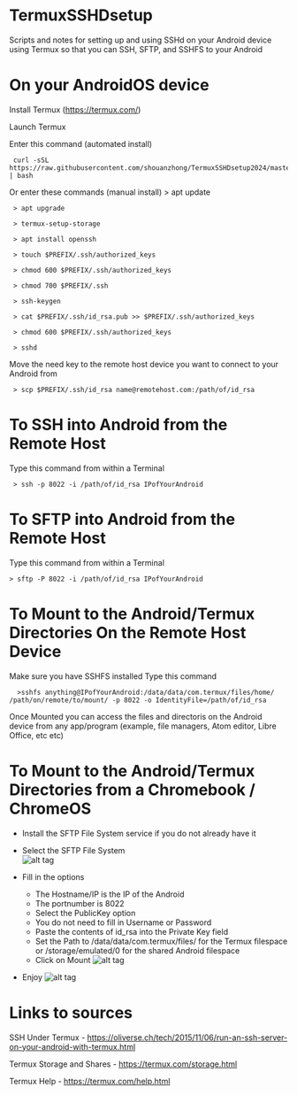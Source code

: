 # TermuxSSHDsetup

Scripts and notes for setting up and using SSHd on your Android device using Termux so that you can SSH, SFTP, and SSHFS to your Android

# On your AndroidOS device 
  Install Termux (https://termux.com/)
  
  Launch Termux
  
  Enter this  command (automated install)
  
     curl -sSL https://raw.githubusercontent.com/shouanzhong/TermuxSSHDsetup2024/master/termuxsshdsetup.sh | bash
 
 Or enter these commands (manual install)
     > apt update 
     
     > apt upgrade
     
     > termux-setup-storage
     
     > apt install openssh
     
     > touch $PREFIX/.ssh/authorized_keys
     
     > chmod 600 $PREFIX/.ssh/authorized_keys
     
     > chmod 700 $PREFIX/.ssh
     
     > ssh-keygen
     
     > cat $PREFIX/.ssh/id_rsa.pub >> $PREFIX/.ssh/authorized_keys
     
     > chmod 600 $PREFIX/.ssh/authorized_keys
     
     > sshd
	 	 
Move the need key to the remote host device you want to connect
to your Android from 

     > scp $PREFIX/.ssh/id_rsa name@remotehost.com:/path/of/id_rsa

# To SSH into Android from the Remote Host

   Type this command from within a Terminal

     > ssh -p 8022 -i /path/of/id_rsa IPofYourAndroid 

# To SFTP into Android from the Remote Host

  Type this command from within a Terminal

    > sftp -P 8022 -i /path/of/id_rsa IPofYourAndroid  
     
# To Mount to the Android/Termux Directories On the Remote Host Device

   Make sure you have SSHFS installed 
   Type this command

      >sshfs anything@IPofYourAndroid:/data/data/com.termux/files/home/ /path/on/remote/to/mount/ -p 8022 -o IdentityFile=/path/of/id_rsa
   
   Once Mounted you can access the files and directoris on the Android device from any app/program (example, file managers, Atom editor, Libre Office, etc etc)
		
# To Mount to the Android/Termux Directories from a Chromebook / ChromeOS

- Install the SFTP File System service if you do not already have it
- Select the SFTP File System  
![alt tag](https://github.com/tomhiggins/TermuxSSHDsetup/blob/master/Screenshot%202017-04-29%20at%205.17.20%20PM.png)

- Fill in the options
  - The Hostname/IP is the IP of the Android
  - The portnumber is 8022
  - Select the PublicKey option
  - You do not need to fill in Username or Password
  - Paste the contents of id_rsa into the Private Key field
  - Set the Path to /data/data/com.termux/files/  for the Termux filespace
                   or /storage/emulated/0 for the shared Android filespace
  - Click on Mount
![alt tag](https://github.com/tomhiggins/TermuxSSHDsetup/blob/master/Screenshot%202017-04-29%20at%205.19.48%20PM.png)

- Enjoy 
![alt tag](https://github.com/tomhiggins/TermuxSSHDsetup/blob/master/Screenshot%202017-04-29%20at%205.21.09%20PM.png)

# Links to sources
   SSH Under Termux - https://oliverse.ch/tech/2015/11/06/run-an-ssh-server-on-your-android-with-termux.html
   
   Termux Storage and Shares - https://termux.com/storage.html
   
   Termux Help - https://termux.com/help.html
